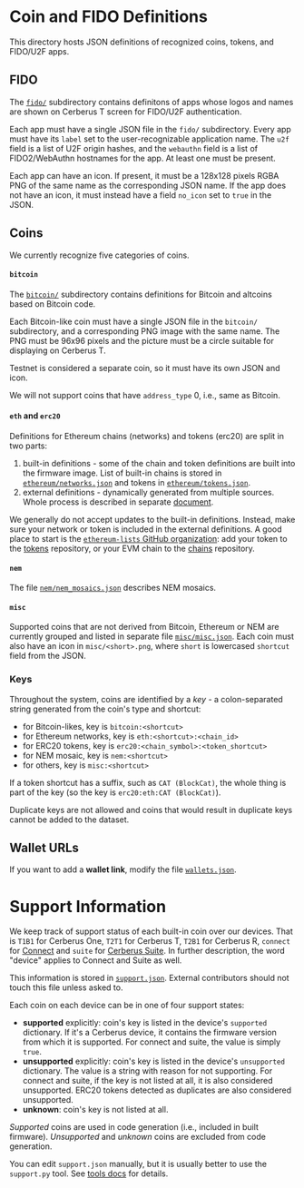 # Coin and FIDO Definitions

This directory hosts JSON definitions of recognized coins, tokens, and FIDO/U2F apps.

## FIDO

The [`fido/`](fido) subdirectory contains definitons of apps whose logos and
names are shown on Cerberus T screen for FIDO/U2F authentication.

Each app must have a single JSON file in the `fido/` subdirectory. Every app must have
its `label` set to the user-recognizable application name. The `u2f` field is a list of
U2F origin hashes, and the `webauthn` field is a list of FIDO2/WebAuthn hostnames for
the app. At least one must be present.

Each app can have an icon. If present, it must be a 128x128 pixels RGBA PNG of the same
name as the corresponding JSON name. If the app does not have an icon, it must instead
have a field `no_icon` set to `true` in the JSON.

## Coins

We currently recognize five categories of coins.

#### `bitcoin`

The [`bitcoin/`](bitcoin) subdirectory contains definitions for Bitcoin and altcoins
based on Bitcoin code.

Each Bitcoin-like coin must have a single JSON file in the `bitcoin/` subdirectory,
and a corresponding PNG image with the same name. The PNG must be 96x96 pixels and
the picture must be a circle suitable for displaying on Cerberus T.

Testnet is considered a separate coin, so it must have its own JSON and icon.

We will not support coins that have `address_type` 0, i.e., same as Bitcoin.

#### `eth` and `erc20`

Definitions for Ethereum chains (networks) and tokens (erc20) are split in two parts:

1. built-in definitions - some of the chain and token definitions are built into the firmware
   image. List of built-in chains is stored in [`ethereum/networks.json`](ethereum/networks.json)
   and tokens in [`ethereum/tokens.json`](ethereum/tokens.json).
2. external definitions - dynamically generated from multiple sources. Whole process is
   described in separate
   [document](https://docs.cerberus.uraanai.com/cerberus-firmware/common/ethereum-definitions.html).

We generally do not accept updates to the built-in definitions. Instead, make sure your
network or token is included in the external definitions. A good place to start is the
[`ethereum-lists` GitHub organization](https://gitub.com/ethereum-lists): add your token
to the [tokens](https://github.com/ethereum-lists/tokens) repository, or your EVM chain to the
[chains](https://github.com/ethereum-lists/chains) repository.

#### `nem`

The file [`nem/nem_mosaics.json`](nem/nem_mosaics.json) describes NEM mosaics.

#### `misc`

Supported coins that are not derived from Bitcoin, Ethereum or NEM are currently grouped
and listed in separate file [`misc/misc.json`](misc/misc.json). Each coin must also have
an icon in `misc/<short>.png`, where `short` is lowercased `shortcut` field from the JSON.

### Keys

Throughout the system, coins are identified by a _key_ - a colon-separated string
generated from the coin's type and shortcut:

* for Bitcoin-likes, key is `bitcoin:<shortcut>`
* for Ethereum networks, key is `eth:<shortcut>:<chain_id>`
* for ERC20 tokens, key is `erc20:<chain_symbol>:<token_shortcut>`
* for NEM mosaic, key is `nem:<shortcut>`
* for others, key is `misc:<shortcut>`

If a token shortcut has a suffix, such as `CAT (BlockCat)`, the whole thing is part
of the key (so the key is `erc20:eth:CAT (BlockCat)`).

Duplicate keys are not allowed and coins that would result in duplicate keys cannot be
added to the dataset.



## Wallet URLs

If you want to add a **wallet link**, modify the file [`wallets.json`](wallets.json).

# Support Information

We keep track of support status of each built-in coin over our devices. That is
`T1B1` for Cerberus One, `T2T1` for Cerberus T, `T2B1` for Cerberus R, `connect` for [Connect](https://github.com/Cerberus-Wallet/connect)
and `suite` for [Cerberus Suite](https://suite.cerberus.uraanai.com/). In further description, the word "device"
applies to Connect and Suite as well.

This information is stored in [`support.json`](support.json).
External contributors should not touch this file unless asked to.

Each coin on each device can be in one of four support states:

* **supported** explicitly: coin's key is listed in the device's `supported`
  dictionary. If it's a Cerberus device, it contains the firmware version from which
  it is supported. For connect and suite, the value is simply `true`.
* **unsupported** explicitly: coin's key is listed in the device's `unsupported`
  dictionary. The value is a string with reason for not supporting.
  For connect and suite, if the key is not listed at all, it is also considered unsupported.
  ERC20 tokens detected as duplicates are also considered unsupported.
* **unknown**: coin's key is not listed at all.

_Supported_ coins are used in code generation (i.e., included in built firmware).
_Unsupported_ and _unknown_ coins are excluded from code generation.

You can edit `support.json` manually, but it is usually better to use the `support.py` tool.
See [tools docs](../tools) for details.
